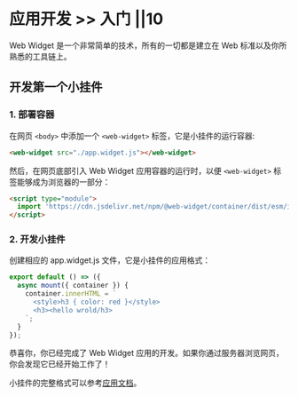 # 应用开发 >> 入门 ||10

Web Widget 是一个非常简单的技术，所有的一切都是建立在 Web 标准以及你所熟悉的工具链上。

## 开发第一个小挂件

### 1. 部署容器

在网页 `<body>` 中添加一个 `<web-widget>` 标签，它是小挂件的运行容器:

```html
<web-widget src="./app.widget.js"></web-widget>
```

然后，在网页底部引入 Web Widget 应用容器的运行时，以便 `<web-widget>` 标签能够成为浏览器的一部分：

```html
<script type="module">
  import 'https://cdn.jsdelivr.net/npm/@web-widget/container/dist/esm/index.js';
</script>
```

### 2. 开发小挂件

创建相应的 app.widget.js 文件，它是小挂件的应用格式：

```js
export default () => ({
  async mount({ container }) {
    container.innerHTML = `
      <style>h3 { color: red }</style>
      <h3><hello wrold/h3>
    `;
  }
});
```

恭喜你，你已经完成了 Web Widget 应用的开发。如果你通过服务器浏览网页，你会发现它已经开始工作了！

小挂件的完整格式可以参考[应用文档](../../docs/application/overview.md)。
